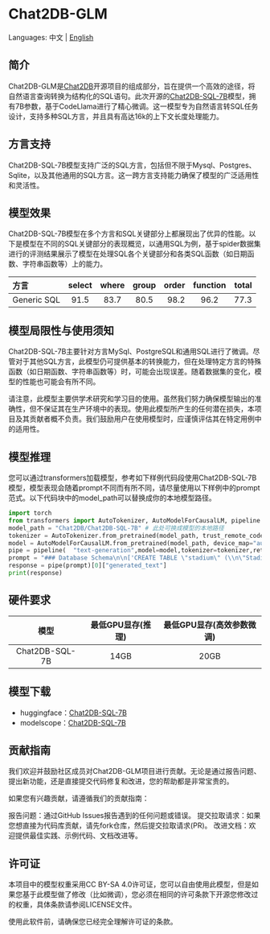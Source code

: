 # Chat2DB-GLM

Languages: 中文 | [English](README.md)

## 简介

Chat2DB-GLM是[Chat2DB](https://github.com/chat2db/Chat2DB/)开源项目的组成部分，旨在提供一个高效的途径，将自然语言查询转换为结构化的SQL语句。此次开源的[Chat2DB-SQL-7B](https://huggingface.co/Chat2DB/Chat2DB-SQL-7B)模型，拥有7B参数，基于CodeLlama进行了精心微调。这一模型专为自然语言转SQL任务设计，支持多种SQL方言，并且具有高达16k的上下文长度处理能力。

## 方言支持

Chat2DB-SQL-7B模型支持广泛的SQL方言，包括但不限于Mysql、Postgres、Sqlite，以及其他通用的SQL方言。这一跨方言支持能力确保了模型的广泛适用性和灵活性。

## 模型效果

Chat2DB-SQL-7B模型在多个方言和SQL关键部分上都展现出了优异的性能。以下是模型在不同的SQL关键部分的表现概览，以通用SQL为例，基于spider数据集进行的评测结果展示了模型在处理SQL各个关键部分和各类SQL函数（如日期函数、字符串函数等）上的能力。

| 方言         | select | where | group | order | function | total |
|:-----------|:------:|:-----:|:-----:|------:|:--------:|------:|
| Generic SQL | 91.5   | 83.7  | 80.5  | 98.2  | 96.2     | 77.3  |

## 模型局限性与使用须知

Chat2DB-SQL-7B主要针对方言MySql、PostgreSQL和通用SQL进行了微调。尽管对于其他SQL方言，此模型仍可提供基本的转换能力，但在处理特定方言的特殊函数（如日期函数、字符串函数等）时，可能会出现误差。随着数据集的变化，模型的性能也可能会有所不同。

请注意，此模型主要供学术研究和学习目的使用。虽然我们努力确保模型输出的准确性，但不保证其在生产环境中的表现。使用此模型所产生的任何潜在损失，本项目及其贡献者概不负责。我们鼓励用户在使用模型时，应谨慎评估其在特定用例中的适用性。

## 模型推理

您可以通过transformers加载模型，参考如下样例代码段使用Chat2DB-SQL-7B模型，模型表现会随着prompt不同而有所不同，请尽量使用以下样例中的prompt范式。以下代码块中的model_path可以替换成你的本地模型路径。

```python
import torch
from transformers import AutoTokenizer, AutoModelForCausalLM, pipeline
model_path = "Chat2DB/Chat2DB-SQL-7B" # 此处可换成模型的本地路径
tokenizer = AutoTokenizer.from_pretrained(model_path, trust_remote_code=True)
model = AutoModelForCausalLM.from_pretrained(model_path, device_map="auto",trust_remote_code=True, torch_dtype=torch.float16,use_cache=True)
pipe = pipeline(  "text-generation",model=model,tokenizer=tokenizer,return_full_text=False,max_new_tokens=100)
prompt = "### Database Schema\n\n['CREATE TABLE \"stadium\" (\\n\"Stadium_ID\" int,\\n\"Location\" text,\\n\"Name\" text,\\n\"Capacity\" int,\\n\"Highest\" int,\\n\"Lowest\" int,\\n\"Average\" int,\\nPRIMARY KEY (\"Stadium_ID\")\\n);', 'CREATE TABLE \"singer\" (\\n\"Singer_ID\" int,\\n\"Name\" text,\\n\"Country\" text,\\n\"Song_Name\" text,\\n\"Song_release_year\" text,\\n\"Age\" int,\\n\"Is_male\" bool,\\nPRIMARY KEY (\"Singer_ID\")\\n);', 'CREATE TABLE \"concert\" (\\n\"concert_ID\" int,\\n\"concert_Name\" text,\\n\"Theme\" text,\\n\"Stadium_ID\" text,\\n\"Year\" text,\\nPRIMARY KEY (\"concert_ID\"),\\nFOREIGN KEY (\"Stadium_ID\") REFERENCES \"stadium\"(\"Stadium_ID\")\\n);', 'CREATE TABLE \"singer_in_concert\" (\\n\"concert_ID\" int,\\n\"Singer_ID\" text,\\nPRIMARY KEY (\"concert_ID\",\"Singer_ID\"),\\nFOREIGN KEY (\"concert_ID\") REFERENCES \"concert\"(\"concert_ID\"),\\nFOREIGN KEY (\"Singer_ID\") REFERENCES \"singer\"(\"Singer_ID\")\\n);']\n\n\n### Task \n\n基于提供的database schema信息，How many singers do we have?[SQL]\n"
response = pipe(prompt)[0]["generated_text"]
print(response)
```

## 硬件要求

| 模型           | 最低GPU显存(推理) | 最低GPU显存(高效参数微调) |
|:--------------:|:-----------------:|:-------------------------:|
| Chat2DB-SQL-7B |       14GB        |            20GB           |

## 模型下载
- huggingface：[Chat2DB-SQL-7B](https://huggingface.co/Chat2DB/Chat2DB-SQL-7B)
- modelscope：[Chat2DB-SQL-7B](https://modelscope.cn/models/Chat2DB/Chat2DB-SQL-7B/summary)

## 贡献指南
我们欢迎并鼓励社区成员对Chat2DB-GLM项目进行贡献。无论是通过报告问题、提出新功能，还是直接提交代码修复和改进，您的帮助都是非常宝贵的。

如果您有兴趣贡献，请遵循我们的贡献指南：

报告问题：通过GitHub Issues报告遇到的任何问题或错误。
提交拉取请求：如果您想直接为代码库贡献，请先fork仓库，然后提交拉取请求(PR)。
改进文档：欢迎提供最佳实践、示例代码、文档改进等。


## 许可证
本项目中的模型权重采用CC BY-SA 4.0许可证，您可以自由使用此模型，但是如果您基于此模型做了修改（比如微调），您必须在相同的许可条款下开源您修改过的权重，具体条款请参阅LICENSE文件。

使用此软件前，请确保您已经完全理解许可证的条款。


